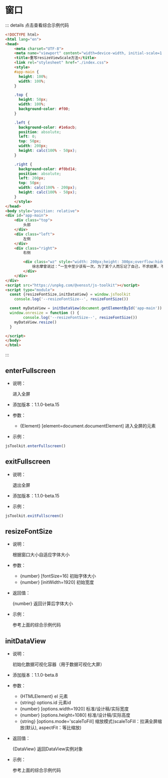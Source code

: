 # 窗口

::: details 点击查看综合示例代码
```html
<!DOCTYPE html>
<html lang="en">
<head>
	<meta charset="UTF-8">
	<meta name="viewport" content="width=device-width, initial-scale=1.0, maximum-scale=1.0, user-scalable=no">
	<title>重写resizeViewScale方法</title>
	<link rel="stylesheet" href="./index.css">
	<style>
    #app-main {
      height: 100%;
      width: 100%;
    }

    .top {
      height: 50px;
      width: 100%;
      background-color: #f00;
    }

    .left {
      background-color: #1e6acb;
      position: absolute;
      left: 0;
      top: 50px;
      width: 200px;
      height: calc(100% - 50px);
    }

    .right {
      background-color: #f0bd14;
      position: absolute;
      left: 200px;
      top: 50px;
      width: calc(100% - 200px);
      height: calc(100% - 50px);
    }
	</style>
</head>
<body style="position: relative">
<div id="app-main">
	<div class="top">
		头部
	</div>
	<div class="left">
		左侧
	</div>
	<div class="right">
		右侧

		<div class="wz" style="width: 200px;height: 300px;overflow:hidden;position: absolute;bottom: 0">
			徐志摩曾说过：“一生中至少该有一次，为了某个人而忘记了自己，不求结果，不求同行，不求曾经拥有，甚至不求你爱我，只求在我最美的年华里，遇见你。”我不知道自己是何等的幸运能在茫茫人海中与你相遇？我也不知道你的出现是恩赐还是劫？但总归要说声“谢谢你，谢谢你曾来过……”，还记得初相识时你那拘谨的样子，话不是很多只是坐在那里听我不停地说着各种不着边际的话。可能因为紧张我也不知道自己想要表达什么？只知道乱七八糟的在说，而你只是静静地听着，偶尔插一两句。想想自己也不知道一个慢热甚至在不熟的人面前不苟言笑的我那天怎么会那么多话？后来才知道那就是你给的莫名的熟悉感和包容吧！
		</div>
	</div>
</div>
<script src="https://unpkg.com/@vensst/js-toolkit"></script>
<script type="module">
  const {resizeFontSize,initDataView} = window.jsToolkit
	console.log('--resizeFontSize--', resizeFontSize())

  const myDataView = initDataView(document.getElementById('app-main'))
  window.onresize = function () {
		console.log('--resizeFontSize--', resizeFontSize())
    myDataView.resize()
  }

</script>
</body>
</html>

```
:::

## enterFullscreen

- 说明：

  进入全屏

- 添加版本：1.1.0-beta.15

- 参数：

  - {Element} [element=document.documentElement] 进入全屏的元素

- 示例：

```js
jsToolkit.enterFullscreen()
```

## exitFullscreen

- 说明：

  退出全屏

- 添加版本：1.1.0-beta.15

- 示例：

```js
jsToolkit.exitFullscreen()
```

## resizeFontSize

- 说明：

  根据窗口大小自适应字体大小

- 参数：

  - {number} [fontSize=16] 初始字体大小
  - {number} [initWidth=1920] 初始宽度

- 返回值：

  {number} 返回计算后字体大小

- 示例：

  参考上面的综合示例代码

## initDataView

- 说明：

	初始化数据可视化容器（用于数据可视化大屏）

- 添加版本：1.1.0-beta.8

- 参数：

  - {HTMLElement} el 元素
  - {string} options.id 元素id
  - {number} [options.width=1920] 标准/设计稿/实际宽度
  - {number} [options.height=1080] 标准/设计稿/实际高度
  - {string} [options.mode='scaleToFill] 缩放模式(scaleToFill：拉满全屏缩放(默认), aspectFit：等比缩放)

- 返回值：

  {DataView} 返回DataView实例对象

- 示例：

  参考上面的综合示例代码
